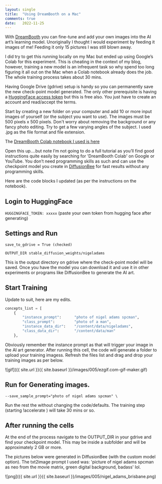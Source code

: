 ```yaml
---
layout: single
title:  "Using DreamBooth on a Mac"
comments: true
date:   2022-11-25
---
```

With [DreamBooth](https://dreambooth.github.io/) you can fine-tune and add your own images into the AI art’s learning model.  Unoriginally I thought I would experiment by feeding it images of me! Feeding it only 15 pictures I was still blown away.

I did try to get this running locally on my Mac but ended up using Google’s Colab for this experiment.  This is cheating in the context of my blog, however, training a new model is an infrequent task so why spend too long figuring it all out on the Mac when a Colab notebook already does the job.  The whole training process takes about 30 mins.

Having Google Drive (gdrive) setup is handy so you can permanently save the new check-point model generated. The only other prerequisite is having a [HuggingFace access token](https://huggingface.co/) but this is free also.  You just have to create an account and read/accept the terms.

Start by creating a new folder on your computer and add 10 or more input images of yourself (or the subject you want to use).  The images must be 500 pixels x 500 pixels.  Don't worry about removing the background or any fancy photo editing. Try to get a few varying angles of the subject. I used .jpg as the file format and file extension.


The [DreamBooth Colab notebook I used is here](https://colab.research.google.com/github/ShivamShrirao/diffusers/blob/main/examples/dreambooth/DreamBooth_Stable_Diffusion.ipynb)

Open this up....but note I’m not going to do a full tutorial as you’ll find good instructions quite easily by searching for 'DreamBooth Colab' on Google or YouTube.  You don’t need programming skills as such and can use the checkpoint model you create in [DiffusionBee](https://diffusionbee.com/) for fast results without any programming skills.

Here are the code blocks I updated (as per the instructions on the notebook).

## Login to HuggingFace

`HUGGINGFACE_TOKEN: xxxxx` (paste your own token from hugging face after generating)

## Settings and Run

`save_to_gdrive = True (checked)`

`OUTPUT_DIR stable_diffusion_weights/nigeladams`

This is the output directory on gdrive where the check-point model will be saved.  Once you have the model you can download it and use it in other experiments or programs like DiffusionBee to generate the AI art.

## Start Training

Update to suit, here are my edits.

```python
concepts_list = [
    {
        "instance_prompt":      "photo of nigel adams spcman",
        "class_prompt":         "photo of a man",
        "instance_data_dir":    "/content/data/nigeladams",
        "class_data_dir":       "/content/data/man"
    },
```

Obviously remember the instance prompt as that will trigger your image in the AI art generator. After running this cell, the code will generate a folder to upload your training imagess. Refresh the files list and drag and drop your training images as per below.

![gif]({{ site.url }}{{ site.baseurl }}/images/005/ezgif.com-gif-maker.gif)

## Run for Generating images.

`--save_sample_prompt="photo of nigel adams spcman" \`

Run the rest the without changing the code/defaults.  The training step (starting !accelerate ) will take 30 mins or so.

## After running the cells

At the end of the process navigate to the OUTPUT_DIR in your gdrive and find your checkpoint model.  This may be inside a subfolder and will be approximately 2 GB or more.

The pictures below were generated in DiffusionBee (with the custom model option). The txt2image prompt I used was: 'picture of nigel adams spcman as neo from the movie matrix, green digital background, badass' lol.

![png]({{ site.url }}{{ site.baseurl }}/images/005/nigel_adams_brisbane.png)

